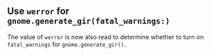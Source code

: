 ## Use `werror` for `gnome.generate_gir(fatal_warnings:)`

The value of `werror` is now also read to determine whether to turn on
`fatal_warnings` for `gnome.generate_gir()`.
